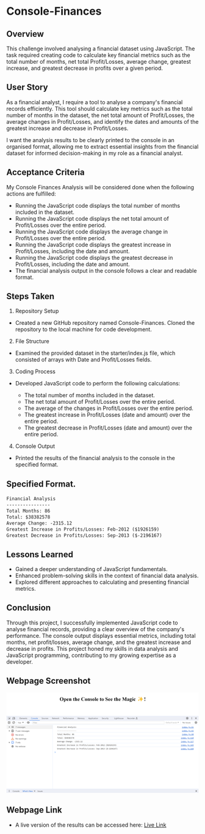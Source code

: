 # Console-Finances

## Overview
This challenge involved analysing a financial dataset using JavaScript. The task required creating code to calculate key financial metrics such as the total number of months, net total Profit/Losses, average change, greatest increase, and greatest decrease in profits over a given period.

## User Story
As a financial analyst, I require a tool to analyse a company's financial records efficiently. This tool should calculate key metrics such as the total number of months in the dataset, the net total amount of Profit/Losses, the average changes in Profit/Losses, and identify the dates and amounts of the greatest increase and decrease in Profit/Losses.

I want the analysis results to be clearly printed to the console in an organised format, allowing me to extract essential insights from the financial dataset for informed decision-making in my role as a financial analyst.

## Acceptance Criteria

My Console Finances Analysis will be considered done when the following actions are fulfilled:

* Running the JavaScript code displays the total number of months included in the dataset.
* Running the JavaScript code displays the net total amount of Profit/Losses over the entire period.
* Running the JavaScript code displays the average change in Profit/Losses over the entire period.
* Running the JavaScript code displays the greatest increase in Profit/Losses, including the date and amount.
* Running the JavaScript code displays the greatest decrease in Profit/Losses, including the date and amount.
* The financial analysis output in the console follows a clear and readable format.


## Steps Taken

1. Repository Setup

* Created a new GitHub repository named Console-Finances.
Cloned the repository to the local machine for code development.

2. File Structure

* Examined the provided dataset in the starter/index.js file, which consisted of arrays with Date and Profit/Losses fields.

3. Coding Process

* Developed JavaScript code to perform the following calculations:

    * The total number of months included in the dataset.
    * The net total amount of Profit/Losses over the entire period.
    * The average of the changes in Profit/Losses over the entire period.
    * The greatest increase in Profit/Losses (date and amount) over the entire period.
    * The greatest decrease in Profit/Losses (date and amount) over the entire period.

4. Console Output

* Printed the results of the financial analysis to the console in the specified format.



## Specified Format.

  ```text
  Financial Analysis 
  ----------------
  Total Months: 86
  Total: $38382578
  Average Change: -2315.12
  Greatest Increase in Profits/Losses: Feb-2012 ($1926159)
  Greatest Decrease in Profits/Losses: Sep-2013 ($-2196167)
  ```


## Lessons Learned
* Gained a deeper understanding of JavaScript fundamentals.
* Enhanced problem-solving skills in the context of financial data analysis.
* Explored different approaches to calculating and presenting financial metrics.

## Conclusion

Through this project, I successfully implemented JavaScript code to analyse financial records, providing a clear overview of the company's performance. The console output displays essential metrics, including total months, net profit/losses, average change, and the greatest increase and decrease in profits. This project honed my skills in data analysis and JavaScript programming, contributing to my growing expertise as a developer.


## Webpage Screenshot

![Alt text](assets/images/console-finances.png)


## Webpage Link

- A live version of the results can be accessed here: 
[Live Link](https://6595c7dbc648e8040c3dc599--frolicking-capybara-20a22b.netlify.app/)